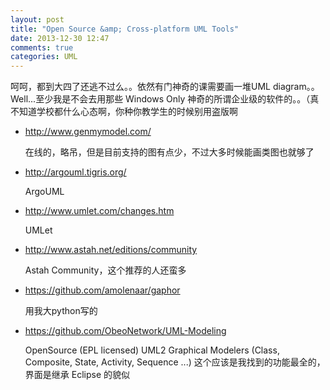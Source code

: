 ```yaml
---
layout: post
title: "Open Source &amp; Cross-platform UML Tools"
date: 2013-12-30 12:47
comments: true
categories: UML
---
```


呵呵，都到大四了还逃不过么。。依然有门神奇的课需要画一堆UML diagram。。
Well...至少我是不会去用那些 Windows Only 神奇的所谓企业级的软件的。。（真不知道学校都什么心态啊，你种你教学生的时候别用盗版啊


- http://www.genmymodel.com/
    
    在线的，略吊，但是目前支持的图有点少，不过大多时候能画类图也就够了

- http://argouml.tigris.org/

    ArgoUML

- http://www.umlet.com/changes.htm
    
    UMLet

- http://www.astah.net/editions/community

    Astah Community，这个推荐的人还蛮多

- https://github.com/amolenaar/gaphor
    
    用我大python写的

- https://github.com/ObeoNetwork/UML-Modeling

    OpenSource (EPL licensed) UML2 Graphical Modelers (Class, Composite, State, Activity, Sequence ...)
    这个应该是我找到的功能最全的，界面是继承 Eclipse 的貌似
